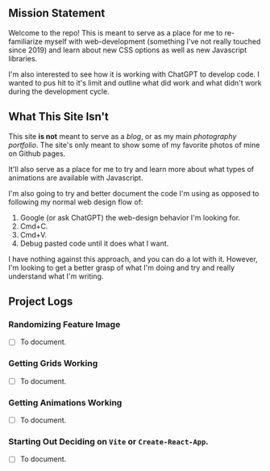 ## Mission Statement
Welcome to the repo! This is meant to serve as a place for me to re-familiarize myself with web-development (something I've not really touched since 2019) and learn about new CSS options as well as new Javascript libraries.

I'm also interested to see how it is working with ChatGPT to develop code. I wanted to pus hit to it's limit and outline what did work and what didn't work during the development cycle.

## What This Site Isn't

This site **is not** meant to serve as a *blog*, or as my main *photography portfolio*. The site's only meant to show some of my favorite photos of mine on Github pages.

It'll also serve as a place for me to try and learn more about what types of animations are available with Javascript.

I'm also going to try and better document the code I'm using as opposed to following my normal web design flow of:

1. Google (or ask ChatGPT) the web-design behavior I'm looking for.
2. Cmd+C.
3. Cmd+V.
4. Debug pasted code until it does what I want.

I have nothing against this approach, and you can do a lot with it. However, I'm looking to get a better grasp of what I'm doing and try and really understand what I'm writing.

## Project Logs
### Randomizing Feature Image
- [ ] To document.
### Getting Grids Working
- [ ] To document.
### Getting Animations Working
- [ ] To document.
### Starting Out Deciding on `Vite` or `Create-React-App`.
- [ ] To document.

